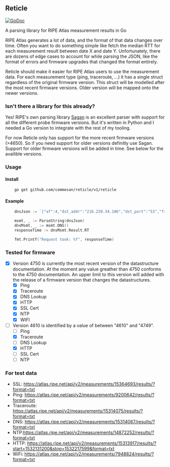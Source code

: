 ## Reticle
[![GoDoc](https://godoc.org/github.com/commesan/reticle?status.svg)](https://godoc.org/github.com/commesan/reticle/v1/reticle)

A parsing library for RIPE Atlas measurement results in Go

RIPE Atlas generates a lot of data, and the format of that data changes over time. Often you want to do something simple 
like fetch the median RTT for each measurement result between date X and date Y. Unfortunately, there are dozens of edge 
cases to account for while parsing the JSON, like the format of errors and firmware upgrades that changed the format 
entirely.

Reticle should make it easier for RIPE Atlas users to use the measurement data. For each measurement type 
(ping, traceroute, ...) it has a single struct regardless of the original firmware version. This struct will be modelled
after the most recent firmware versions. Older version will be mapped onto the newer versions. 

### Isn't there a library for this already?
Yes! RIPE's own parsing library [Sagan](https://github.com/RIPE-NCC/ripe.atlas.sagan) is an excellent parser with support 
for all the different probe firmware versions. But it's written in Python and I needed a Go version to integrate with the
rest of my tooling. 

For now Reticle only has support for the more recent firmware versions (>4650). So if you need support for older versions
definitly use Sagan. Support for older firmware versions will be added in time. See below for the availible versions.    

### Usage

#### Install 
```
    go get github.com/commesan/reticle/v1/reticle
```

#### Example
```go
    dnsJson := `{"af":4,"dst_addr":"216.239.34.106","dst_port":"53","from":"195.130.61.208","fw":4910,"group_id":15314087,"lts":243,"msm_id":15314087,"msm_name":"Tdig","prb_id":6366,"proto":"UDP","result":{"ANCOUNT":1,"ARCOUNT":0,"ID":19295,"NSCOUNT":0,"QDCOUNT":1,"abuf":"S1+EAAABAAEAAAAACDBES1A0YzVZBHRlc3QGZ2NwZG5zA25ldAAAAQABwAwAAQABAAAOEAAEaxbr9Q==","rt":34.738,"size":58},"src_addr":"195.130.61.208","stored_timestamp":1532169612,"timestamp":1532169601,"type":"dns"}`

    msmt, _ := ParseString(dnsJson)
    dnsMsmt, _ := msmt.DNS()
    responseTime := dnsMsmt.Result.RT

    fmt.Printf("Request took: %f", responseTime)
```

### Tested for firmware
- [x] Version 4750 is currently the most recent version of the datastructure documentation. At the moment any value greather than 4750 conforms to the 4750 documentation. An upper limit to this version will added with the release of a firmware version that changes the datastructures.
  - [x] Ping
  - [x] Traceroute
  - [x] DNS Lookup
  - [x] HTTP
  - [x] SSL Cert
  - [x] NTP
  - [x] WIFI
- [ ] Version 4610 is identified by a value of between "4610" and "4749".
  - [ ] Ping
  - [x] Traceroute
  - [ ] DNS Lookup
  - [X] HTTP
  - [ ] SSL Cert
  - [ ] NTP

### For test data
- SSL: https://atlas.ripe.net/api/v2/measurements/15364693/results/?format=txt
- Ping: https://atlas.ripe.net/api/v2/measurements/9200642/results/?format=txt
- Traceroute: https://atlas.ripe.net/api/v2/measurements/15314075/results/?format=txt
- DNS: https://atlas.ripe.net/api/v2/measurements/15314087/results/?format=txt
- NTP:https://atlas.ripe.net/api/v2/measurements/14872252/results/?format=txt
- HTTP: https://atlas.ripe.net/api/v2/measurements/15313917/results/?start=1532131200&stop=1532217599&format=txt
- WiFi: https://atlas.ripe.net/api/v2/measurements/7948824/results/?format=txt